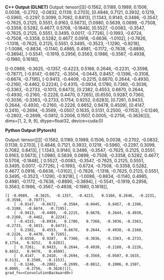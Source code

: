 **C++ Output (DLNET)**
Output:
tensor([[[[-0.1562, 0.1189, 0.1989, 0.1506, 0.0038, -0.2702, -0.0832, 0.1139, 0.2703],
   [0.4846, 0.7121, 0.3932, 0.1219, -0.5960, -0.2297, 0.3099, 0.7082, 0.8413],
   [1.1343, 0.9140, 0.3486, -0.3547, -0.7625, 0.2125, 0.5551, 0.9163, 0.5673],
   [1.0980, 0.5639, 0.0899, -0.7508, -0.3358, 0.5282, 0.4677, 0.5708, -0.1848],
   [0.5527, -0.0083, -0.3547, -0.7625, 0.2125, 0.5551, 0.3495, 0.0017, -0.7726],
   [-0.1993, -0.6724, -0.7508, -0.3358, 0.5282, 0.4677, 0.0918, -0.6636, -1.0102],
   [-0.7826, -1.1318, -0.7625, 0.2125, 0.5551, 0.3495, -0.3523, -1.1290, -0.9218],
   [-1.0086, -0.8834, -0.1140, 0.4985, 0.4981, -0.1172, -0.7638, -0.8890, -0.3894],
   [-0.5541, -0.1919, 0.2956, 0.3563, 0.1986, -0.3567, -0.4938, -0.1980, 0.1618]],

  [[-0.0989, -0.3625, -0.1357, -0.4223, 0.5166, 0.2646, -0.2231, -0.3598, -0.7877],
   [-0.8147, -0.6672, -0.3504, -0.0445, 0.8457, -0.1396, -0.3108, -0.6674, -0.7195],
   [-0.9413, -0.4409, -0.2215, 0.6670, 0.2644, -0.4930, -0.2160, -0.4462, 0.2224],
   [-0.4315, -0.0934, 0.1780, 0.7360, -0.3036, -0.3363, -0.2733, -0.1013, 0.6473],
   [0.2382, 0.4553, 0.6670, 0.2644, -0.4930, -0.2160, -0.2226, 0.4470, 0.7265],
   [0.6550, 0.9287, 0.7360, -0.3036, -0.3363, -0.2733, 0.1754, 0.9252, 0.6283],
   [0.7261, 0.9433, 0.2644, -0.4930, -0.2160, -0.2226, 0.6652, 0.9478, 0.4509],
   [0.4147, 0.2410, -0.2694, -0.3569, -0.0507, 0.1635, 0.5131, 0.2500, -0.1153],
   [-0.1246, -0.2802, -0.2699, -0.0812, 0.2006, 0.1507, 0.0005, -0.2756, -0.3626]]]], dims=[1, 2, 9, 9], dtype=float32, device=cuda:0)

**Python Output (Pytorch)**

Output:
 tensor([[[[ -0.1562,   0.1189,   0.1989,   0.1506,   0.0038, -0.2702,  -0.0832,   0.1139,   0.2703],
		[  0.4846,   0.7121,   0.3932,   0.1219,  -0.5960, -0.2297,   0.3099,   0.7082,   0.8413],
		[  1.1343,   0.9140,   0.3486,  -0.3547,  -0.7625, 0.2125,   0.5551,   0.9163,   0.5673],
		[  1.0980,   0.5639,   0.0899,  -0.7508,  -0.3358, 0.5282,   0.4677,   0.5708,  -0.1848],
		[  0.5527,  -0.0083,  -0.3547,  -0.7625,   0.2125, 0.5551,   0.3495,   0.0017,  -0.7726],
		[ -0.1993,  -0.6724,  -0.7508,  -0.3358,   0.5282, 0.4677,   0.0918,  -0.6636,  -1.0102],
		[ -0.7826,  -1.1318,  -0.7625,   0.2125,   0.5551, 0.3495,  -0.3523,  -1.1290,  -0.9218],
		[ -1.0086,  -0.8834,  -0.1140,   0.4985,   0.4981, -0.1172,  -0.7638,  -0.8890,  -0.3894],
		[ -0.5541,  -0.1919,   0.2956,   0.3563,   0.1986, -0.3567,  -0.4938,  -0.1980,   0.1618]],

	[[ -0.0989,  -0.3625,  -0.1357,  -0.4223,   0.5166, 0.2646,  -0.2231,  -0.3598,  -0.7877],
		[ -0.8147,  -0.6672,  -0.3504,  -0.0445,   0.8457, -0.1396,  -0.3108,  -0.6674,  -0.7195],
		[ -0.9413,  -0.4409,  -0.2215,   0.6670,   0.2644, -0.4930,  -0.2160,  -0.4462,   0.2224],
		[ -0.4315,  -0.0934,   0.1780,   0.7360,  -0.3036, -0.3363,  -0.2733,  -0.1013,   0.6473],
		[  0.2382,   0.4553,   0.6670,   0.2644,  -0.4930, -0.2160,  -0.2226,   0.4470,   0.7265],
		[  0.6550,   0.9287,   0.7360,  -0.3036,  -0.3363, -0.2733,   0.1754,   0.9252,   0.6283],
		[  0.7261,   0.9433,   0.2644,  -0.4930,  -0.2160, -0.2226,   0.6652,   0.9478,   0.4509],
		[  0.4147,   0.2410,  -0.2694,  -0.3569,  -0.0507, 0.1635,   0.5131,   0.2500,  -0.1153],
		[ -0.1246,  -0.2802,  -0.2699,  -0.0812,   0.2006, 0.1507,   0.0005,  -0.2756,  -0.3626]]]],
    grad_fn=<ConvolutionBackward0>)